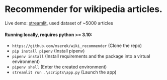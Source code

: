 # Recommender for wikipedia articles.

Live demo: [streamlit](https://wikirecommender.streamlit.app/), used dataset of ~5000 articles

#### Running locally, requires python >= 3.10:
  * `https://github.com/mserek/wiki_recommender`  (Clone the repo)
  * `pip install pipenv` (Install pipenv)
  * `pipenv install` (Install requirements and the package into a virtual environment) 
  * `pipenv shell` (Enter the created environment)
  * `streamlit run .\scripts\app.py` (Launch the app)
 
